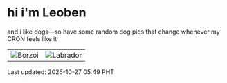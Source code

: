 # hi i'm Leoben

and i like dogs—so have some random dog pics that change whenever my CRON feels like it

|  |  |
|--------|----------|
| ![Borzoi](https://random-dog-vercel.vercel.app/api/random-borzoi?v=1761515349) | ![Labrador](https://random-dog-vercel.vercel.app/api/random-labrador?v=1761515349) |

Last updated: 2025-10-27 05:49 PHT
